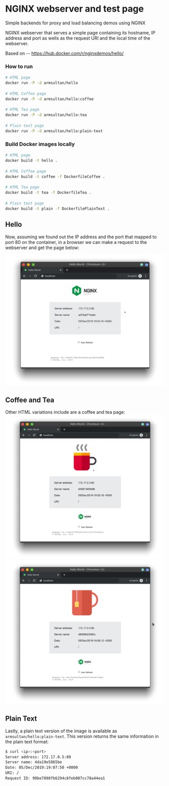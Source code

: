 
# NGINX webserver and test page

Simple backends for proxy and load balancing demos using NGINX

NGINX webserver that serves a simple page containing its hostname, IP address
and port as wells as the request URI and the local time of the webserver.

Based on -- https://hub.docker.com/r/nginxdemos/hello/

### How to run

```bash
# HTML page
docker run -P -d armsultan/hello

# HTML Coffee page
docker run -P -d armsultan/hello:coffee

# HTML Tea page
docker run -P -d armsultan/hello:tea

# Plain text page
docker run -P -d armsultan/hello:plain-text
```

### Build Docker images locally

```bash
# HTML page
docker build -t hello .

# HTML Coffee page
docker build -t coffee -f DockerfileCoffee .

# HTML Tea page
docker build -t tea -f DockerfileTea .

# Plain text page
docker build -t plain -f DockerfilePlainText .
```

## Hello

Now, assuming we found out the IP address and the port that mapped to port 80 on the container, in a browser we can make a request to the webserver and get the page below:

![hello](hello.png)

## Coffee and Tea

Other HTML variations include are a coffee and tea page:
![coffee](coffee.png)
![tea](tea.png)

## Plain Text

Lastly, a plain text version of the image is available as `armsultan/hello:plain-text`. This version returns the same information in the plain text format:

```bash
$ curl <ip>:<port>
Server address: 172.17.0.5:80
Server name: 4da19e5865be
Date: 05/Dec/2019:19:07:50 +0000
URI: /
Request ID: 99be7098fb6294c8feb007cc78a44ea1
```